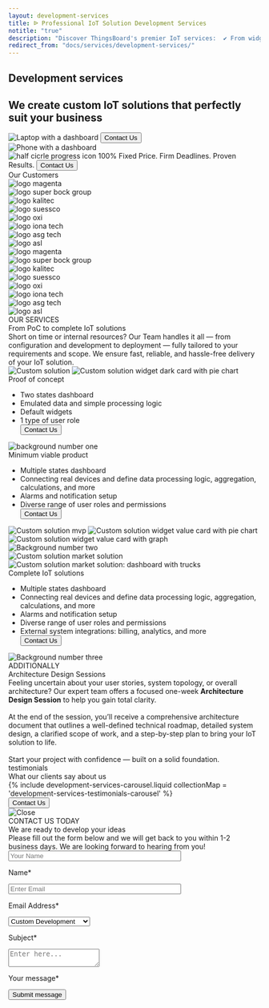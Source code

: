 ```yaml
---
layout: development-services
title: ᐉ Professional IoT Solution Development Services
notitle: "true"
description: "Discover ThingsBoard's premier IoT services:  ✔ From widgets to complex systems, ✔ including dashboards, ✔ device connections, and tailored ✔ system integration."
redirect_from: "docs/services/development-services/"
---
```


<section class="hero light-text">
</section>
<section id="first-screen">
    <div class="hero-container">
        <div id="hero-content">
            <h1 id="cdu-title-h1" class="cdu-title">Development services</h1>
            <h2 class="cdu-sub-title">We create custom IoT solutions that perfectly suit your business</h2>
        </div>
        <div class="hero-image">
            <div class="image-wrapper-icon-laptop">
                <img id="icon-laptop" src="https://img.thingsboard.io/development-services/laptop-with-dashboard.webp" alt="Laptop with a dashboard"/>
                <button class="button schedule anchor-button" onclick="onContactUsClick(0)">Contact Us</button>
            </div>
            <div class="image-wrapper-icon-phone">
                <img id="icon-phone" src="https://img.thingsboard.io/development-services/phone-with-dashboard.webp" alt="Phone with a dashboard"/>
            </div>
            <div class="schedule-block">
                <img
                    id="progress"
                    src="https://img.thingsboard.io/development-services/half-circle-progress.svg"
                    alt="half cicrle progress icon"/>
                <span class="result-number">100%</span>
                <span class="result-text">Fixed Price. Firm Deadlines. Proven Results.</span>
                <button id="Serv_DevServ_ContactUs1" 
                        class="button anchor-button gtm_button"
                        onclick="onContactUsClick(0)">Contact Us</button>
            </div>
        </div>
    </div>
</section>

<section class="our-customers">
    <span class="title">Our Customers</span> 
    <div>
        <div class="customer-logos">
            <div class="logo">
                <img src="https://img.thingsboard.io/development-services/magenta-logo.svg" alt="logo magenta"/>
            </div>
            <div class="logo">
                <img src="https://img.thingsboard.io/development-services/logo-super-bock-group.svg" alt="logo super bock group"/>
            </div>
            <div class="logo">
                <img src="https://img.thingsboard.io/development-services/logo-kalitec.svg" alt="logo kalitec"/>
            </div>
            <div class="logo">
                <img src="https://img.thingsboard.io/development-services/suessco-logo.svg" alt="logo suessco"/>
            </div>
            <div class="logo">
                <img src="https://img.thingsboard.io/development-services/oxi-logo.svg" alt="logo oxi"/>
            </div>
            <div class="logo">
                <img src="https://img.thingsboard.io/development-services/logo-iona-tech.svg" alt="logo iona tech"/>
            </div>
            <div class="logo">
                <img src="https://img.thingsboard.io/development-services/logo-asg-tech.svg" alt="logo asg tech"/>
            </div>
            <div class="logo">
                <img src="https://img.thingsboard.io/development-services/logo-asl.svg" alt="logo asl"/>
            </div>
            <div class="logo">
                <img src="https://img.thingsboard.io/development-services/magenta-logo.svg" alt="logo magenta"/>
            </div>
            <div class="logo">
                <img src="https://img.thingsboard.io/development-services/logo-super-bock-group.svg" alt="logo super bock group"/>
            </div>
            <div class="logo">
                <img src="https://img.thingsboard.io/development-services/logo-kalitec.svg" alt="logo kalitec"/>
            </div>
            <div class="logo">
                <img src="https://img.thingsboard.io/development-services/suessco-logo.svg" alt="logo suessco"/>
            </div>
            <div class="logo">
                <img src="https://img.thingsboard.io/development-services/oxi-logo.svg" alt="logo oxi"/>
            </div>
            <div class="logo">
                <img src="https://img.thingsboard.io/development-services/logo-iona-tech.svg" alt="logo iona tech"/>
            </div>
            <div class="logo">
                <img src="https://img.thingsboard.io/development-services/logo-asg-tech.svg" alt="logo asg tech"/>
            </div>
            <div class="logo">
                <img src="https://img.thingsboard.io/development-services/logo-asl.svg" alt="logo asl"/>
            </div>
        </div>
    </div>
</section>
<section class="cdu-services">
    <div class="content-wrapper">
        <div class="header">
            <div class="side-title">
                <span>OUR SERVICES</span>
            </div>
            <div class="section-title">From PoC to complete IoT solutions</div>
            <div class="section-text">Short on time or internal resources? Our Team handles it all — from configuration and development to deployment — fully tailored to your requirements and scope.  We ensure fast, reliable, and hassle-free delivery of your IoT solution.</div>
        </div>
    </div>
    <div id="content-poc" class="content-wrapper">
        <div class="poc">
            <div class="left-block">
                <img id="solution-poc" src="https://img.thingsboard.io/development-services/solution-mvp.webp" alt="Custom solution">
                <img id="solution-widget-1" class="absolute-image secondary-image" src="https://img.thingsboard.io/development-services/solution-widget-3.svg"  alt="Custom solution widget dark card with pie chart">
            </div>
            <div class="right-block">
                <div class="section-title">
                    Proof of concept
                </div>
                <ul class="section-list">
                    <li>Two states dashboard</li>
                    <li>Emulated data and simple processing logic</li>
                    <li>Default widgets</li>
                    <li>1 type of user role</li>
                    <button id="Serv_DevServ_ContactUs1" class="button secondary anchor-button gtm_button" onclick="onContactUsClick(0)">Contact Us</button>
                </ul>
            </div>
            <img id="number-one" class="absolute-image" src="https://img.thingsboard.io/development-services/number-1.svg" alt="background number one">
        </div>
    </div>
    <div id="content-mvp" class="content-wrapper">
        <div class="mvp">
            <div class="left-block">
                <div class="section-title">
                    Minimum viable product
                </div>
                <ul class="section-list">
                    <li>Multiple states dashboard</li>
                    <li>Connecting real devices and define data processing logic, aggregation, calculations, and more</li>
                    <li>Alarms and notification setup</li>
                    <li>Diverse range of user roles and permissions</li>
                    <button id="Serv_DevServ_ContactUs1" class="button secondary anchor-button gtm_button" onclick="onContactUsClick(0)">Contact Us</button>
                </ul>
            </div>
            <div class="right-block">
                <img id="solution-mvp1" src="https://img.thingsboard.io/development-services/solution-coinify.webp" alt="Custom solution mvp">
                <img id="solution-widget-3" class="absolute-image secondary-image" src="https://img.thingsboard.io/development-services/solution-widget-1.svg" alt="Custom solution widget value card with pie chart">
                <img id="solution-widget-2" class="absolute-image secondary-image" src="https://img.thingsboard.io/development-services/solution-widget-2.svg" alt="Custom solution widget value card with graph" >
            </div>
            <img id="number-two" class="absolute-image" src="https://img.thingsboard.io/development-services/number-2.svg" alt="Background number two">
        </div>
    </div>
    <div id="content-market-solution" class="content-wrapper">
        <div class="market-solution">
            <div class="left-block">
                <img id="solution-market-solution1" src="https://img.thingsboard.io/development-services/solution-market-solution.webp" alt="Custom solution market solution">
                <img id="solution-market-solution2" class="absolute-image base-image" src="https://img.thingsboard.io/development-services/solution-market-solution2.webp" alt="Custom solution market solution: dashboard with trucks">
            </div>
            <div class="right-block">
                <div class="section-title">
                    Complete IoT solutions
                </div>
                <ul class="section-list">
                    <li>Multiple states dashboard</li>
                    <li>Connecting real devices and define data processing logic, aggregation, calculations, and more</li>
                    <li>Alarms and notification setup</li>
                    <li>Diverse range of user roles and permissions</li>
                    <li>External system integrations: billing, analytics, and more</li>
                    <button id="Serv_DevServ_ContactUs1" class="button secondary anchor-button gtm_button" onclick="onContactUsClick(0)">Contact Us</button>
                </ul>
            </div>
            <img id="number-three" class="absolute-image" src="https://img.thingsboard.io/development-services/number-3.svg" alt="Background number three">
        </div>
    </div>
    <div class="content-wrapper additionally">
        <div class="header header-animation">
            <div class="side-title">
                <span>ADDITIONALLY</span>
            </div>
            <div class="section-title">Architecture Design Sessions</div>
            <div class="section-text">Feeling uncertain about your user stories, system topology, or overall architecture? Our expert team offers a focused one-week <b>Architecture Design Session</b> to help you gain total clarity. 
                <br><br>At the end of the session, you’ll receive a comprehensive architecture document that outlines a well-defined technical roadmap, detailed system design, a clarified scope of work, and a step-by-step plan to bring your IoT solution to life.
                <br><br>Start your project with confidence — built on a solid foundation.</div>
        </div>
    </div>
</section>

<section class="testimonials">
    <div class="content-wrapper">
        <div class="upper-block">
            <div class="side-title">
                <span>testimonials</span>
            </div>
            <div class="section-title">
                What our clients say about us
            </div>
        </div>
        <div id="carousel-wrapper">
            {% include development-services-carousel.liquid collectionMap = 'development-services-testimonials-carousel' %}
        </div>
        <button id="Serv_DevServ_ContactUs2" class="button anchor-button gtm_button" onclick="onContactUsClick(1)">Contact Us</button>
    </div>
</section>

<div id="myModal" class="modal">
  <div class="modal-content">
    <div class="close-button">
        <img class="close" src="https://img.thingsboard.io/close-icon.svg" alt="Close"/>
    </div>
    <div class="sub-content">
        <div class="title">
            <span>CONTACT US TODAY</span>
        </div> 
        <div class="sub-title">
            <span>We are ready to develop your ideas</span>
        </div>
        <div class="sub-sub-title">
            <span>Please fill out the form below and we will get back to you within 1-2 business days. 
            We are looking forward to hearing from you!</span>
        </div>
        <!-- Id in the form below is dynamically changing for purposes of GTM -->
        <form method="post"
              onsubmit="return validateContactForm(this)"
              class="gtm_form developmentServicesContactUsForm">
            <div class="form-section">
                <div class="form-element">
                    <label for="first-name">
                        <input id="first-name" class="form-control cdu-form-control" value="" placeholder="Your Name" name="first-name" type="text" size="40" maxlength="50">
                        <p>Name*</p>
                    </label>
                </div>
                <div class="form-element">
                    <label for="email">
                        <input id="email" class="form-control cdu-form-control" value="" placeholder="Enter Email" name="email" type="email" size="40" maxlength="80">
                        <p>Email Address*</p>
                    </label>
                </div>
            </div>
            <div class="form-section secondary">
                <div class="form-element next">
                    <label for="subject" class="label-select">
                        <select class="form-control cdu-form-control" name="subject">
                            <option value="Custom Development" selected>Custom Development</option>
                            <option value="Technical Support">Technical Support</option>
                            <option value="ThingsBoard Products">ThingsBoard Products</option>
                            <option value="Deployment Options">Deployment Options</option>
                            <option value="Training">Training</option>
                            <option value="Professional Services">Professional Services</option>
                            <option value="Partnership">Partnership</option>
                            <option value="Press or Analyst Inquiry">Press or Analyst Inquiry</option>
                            <option value="General Feedback">General Feedback</option>
                            <option value="Other">Other</option>
                        </select>
                        <p>Subject*</p>
                    </label>
                </div>
            </div>
            <div class="form-section secondary">
                <div class="form-element next">
                    <label for="msg">
                        <textarea id="msg" class="form-control cdu-form-control cdu-text-area" value="" placeholder="Enter here..." name="message" type="text" size="40" maxlength="800"></textarea>
                        <p>Your message*</p>
                    </label>
                </div>
            </div>
            <div class="submit-button-container">
                <input class="cdu-button" value="Submit message" type="submit"/>
            </div>
        </form>
    </div>
  </div>
</div>

<script type="text/javascript">
    var modal = document.getElementById("myModal");

    modal.onclick = function (event) {
        if (event.target == modal) {
            modal.style.display = "none";
        }
    };

    var span = document.getElementsByClassName("close")[0];

    span.onclick = function() {
        modal.style.display = "none";
    };

    function onContactUsClick(index) {
        handleGTMFormID(index);
        modal.style.display = "flex";
    }

    function handleGTMFormID(index) {
        let formId = ["Serv_DevServ_ContactUs1Form", "Serv_DevServ_ContactUs2Form", "Serv_DevServ_GetInTouchForm"][index];
        if (formId) {
            jQuery('.developmentServicesContactUsForm').attr('id', formId);
        }
    }

    let cduHeader = document.querySelector(".cdu-services .header");

    const headerObserver = new IntersectionObserver(entries => {
        entries.forEach(entry => {
            if (entry.isIntersecting) {
                entry.target.classList.add("header-animation");
                headerObserver.unobserve(entry.target);
            }
        })
    }, {
        threshold: 0.5
    });

    headerObserver.observe(cduHeader);
    const sectionLists = document.querySelectorAll(".section-list");

    const sectionListObserver = new IntersectionObserver(entries => {
        entries.forEach(entry => {
            if (entry.isIntersecting) {
                entry.target.classList.add("section-list-animation");
                sectionListObserver.unobserve(entry.target);
            }
        })
    }, {
        threshold: 0.2
    });

    sectionLists.forEach(sectionList => {
        sectionListObserver.observe(sectionList)
    });

    const baseImages = document.querySelectorAll(".base-image");

    const baseImagesObserver = new IntersectionObserver(entries => {
        entries.forEach(entry => {
            if (entry.isIntersecting) {
                entry.target.classList.add("base-image-animation");
                baseImagesObserver.unobserve(entry.target);
            }
        })
    }, {
        threshold: 0.3
    });

    baseImages.forEach(element => {
        baseImagesObserver.observe(element)
    });

    const secondaryImages = document.querySelectorAll(".secondary-image");

    const secondaryImagesObserver = new IntersectionObserver(entries => {
        entries.forEach(entry => {
            if (entry.isIntersecting) {
                entry.target.classList.add("secondary-image-animation");
                secondaryImagesObserver.unobserve(entry.target);
            }
        })
    }, {
        threshold: 0.2
    });

    secondaryImages.forEach(element => {
        secondaryImagesObserver.observe(element)
    });

    function validateContactForm(form) {
        var name = $('input[name=first-name]', form).val();
        var email = $('input[name=email]', form).val();

        if (!validateValue('Name', name)) {
            return false;
        }
        if (!validateValue('Email Address', email)) {
            return false;
        }

        var emailExp = /^[a-zA-Z0-9._%-]+@[a-zA-Z0-9.-]+\.[a-zA-Z]{2,4}$/;
        if(email.match(emailExp)==null) {
            window.alert("Entered Email Address is not valid.");
            return false;
        }
    }

    function validateValue(name, val) {
        if (isEmpty(val)) {
            window.alert("Please fill '" + name + "' field.");
            return false;
        }
        return true;
    }

    function isEmpty(val) {
        return val === undefined || val === null || val.trim().length == 0;
    }

    jqueryDefer(
        function () {
            var $contactForm =  jQuery('.developmentServicesContactUsForm');
            $contactForm.attr('action', 'https://formspree.io/f/xbjvbeln');
            $( document ).ready(function() {
               /*  $('html, body').animate({
                            scrollTop: $('#contact-form').offset().top - 200
                          }, 0);*/
                 $contactForm.find('.form-element .form-control').addClass("input--empty");
                 $contactForm.find('.form-element .form-control').on('input', function() {
                      if( !$(this).val() ) {
                         $(this).addClass("input--empty");
                      } else {
                         $(this).removeClass("input--empty");
                      }
                 });

                 $.urlParam = function (name) {
                     var results = new RegExp('[\?&]' + name + '=([^&#]*)').exec(window.location.href);
                     return results ? results[1] : null;
                 };
                 var subjectValue = $.urlParam('subject');
                 if (subjectValue != undefined && subjectValue.trim().length > 0) {
                    $contactForm.find('select[name=subject]').val(decodeURIComponent(subjectValue));
                    $contactForm.find('select[name=subject]').removeClass("input--empty");
                 }
            });
            waitForForm();
        }
    );

    function waitForForm() {
        let $form = jQuery('.developmentServicesContactUsForm');
        if ($form.length) {
            $form
                .attr('id', 'Serv_DevServ_ContactUs1Form')
                .addClass('gtm_form');
        } else {
            setTimeout(function(){
                waitForForm();
            }, 150);
        }
    }
</script>
